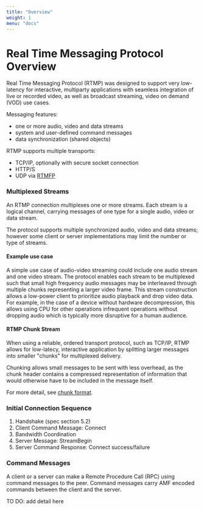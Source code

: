 ```yaml
---
title: "Overview"
weight: 1
menu: "docs"
---
```


<h1>Real Time Messaging Protocol Overview</h1>
<p>Real Time Messaging Protocol (RTMP) was designed to support very low-latency for interactive, multiparty applications with seamless integration of live or recorded video, as well as broadcast streaming, video on demand (VOD) use cases.</p>
<p>Messaging features:</p>
<ul>
<li>one or more audio, video and data streams</li>
<li>system and user-defined command messages</li>
<li>data synchronization (shared objects)</li>
</ul>
<p>RTMP supports multiple transports:</p>
<ul>
<li>TCP/IP, optionally with secure socket connection</li>
<li>HTTP/S</li>
<li>UDP via <a href="https://tools.ietf.org/html/rfc7425" rel="nofollow">RTMFP</a></li>
</ul>
<h3>Multiplexed Streams</h3>
<p>An RTMP connection multiplexes one or more streams. Each stream is a logical channel, carrying messages of one type for a single audio, video or data stream.</p>
<p>The protocol supports multiple synchronized audio, video and data streams; however some client or server implementations may limit the number or type of streams.</p>
<h4>Example use case</h4>
<p>A simple use case of audio-video streaming could include one audio stream and one video stream. The protocol enables each stream to be multiplexed such that small high frequency audio messages may be interleaved through multiple chunks representing a larger video frame. This stream construction allows a low-power client to prioritize audio playback and drop video data. For example, in the case of a device without hardware decompression, this allows using CPU for other operations infrequent operations without dropping audio which is typically more disruptive for a human audience.</p>
<h4>RTMP Chunk Stream</h4>
<p>When using a reliable, ordered transport protocol, such as TCP/IP, RTMP allows for low-latecy, interactive application by splitting larger messages into smaller "chunks" for multiplexed delivery.</p>
<p>Chunking allows small messages to be sent with less overhead, as the chunk header contains a compressed representation of information that would otherwise have to be included in the message itself.</p>
<p>For more detail, see <a href="https://github.com/veriskope/rtmp/blob/master/spec/spec/chunk-format" target="_blank">chunk format</a>.</p>
<h3>Initial Connection Sequence</h3>
<ol>
<li>Handshake (spec section 5.2)</li>
<li>Client Command Message: Connect</li>
<li>Bandwidth Coordination</li>
<li>Server Message: StreamBegin</li>
<li>Server Command Response: Connect success/failure</li>
</ol>
<h3>Command Messages</h3>
<p>A client or a server can make a Remote Procedure Call (RPC) using command messages to the peer.
Command messages carry AMF encoded commands between the client and the server.</p>
<p>TO DO: add detail here</p>
</article>
